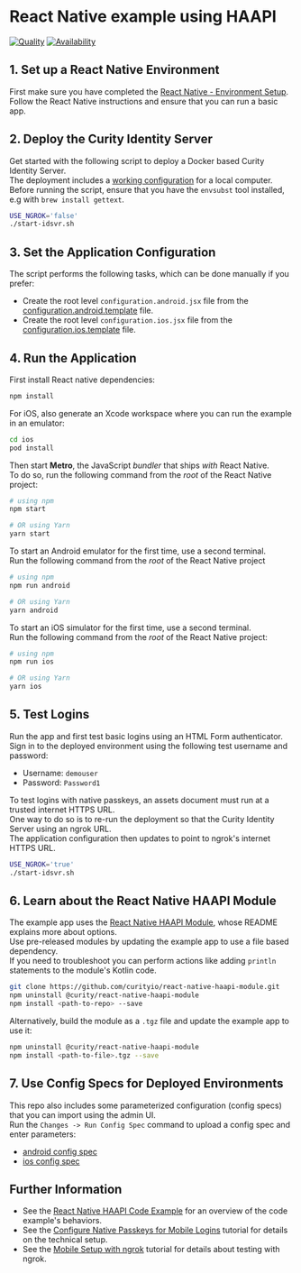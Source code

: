 # React Native example using HAAPI

[![Quality](https://img.shields.io/badge/quality-demo-red)](https://curity.io/resources/code-examples/status/)
[![Availability](https://img.shields.io/badge/availability-source-blue)](https://curity.io/resources/code-examples/status/)

## 1. Set up a React Native Environment

First make sure you have completed the [React Native - Environment Setup](https://reactnative.dev/docs/environment-setup).\
Follow the React Native instructions and ensure that you can run a basic app.

## 2. Deploy the Curity Identity Server

Get started with the following script to deploy a Docker based Curity Identity Server.\
The deployment includes a [working configuration](https://github.com/curityio/mobile-deployments/blob/main/haapi/example-config-template.xml) for a local computer.\
Before running the script, ensure that you have the `envsubst` tool installed, e.g with `brew install gettext`.

```bash
USE_NGROK='false'
./start-idsvr.sh
```

## 3. Set the Application Configuration

The script performs the following tasks, which can be done manually if you prefer:

- Create the root level `configuration.android.jsx`  file from the [configuration.android.template](configuration.android.template) file.
- Create the root level `configuration.ios.jsx`  file from the [configuration.ios.template](configuration.ios.template) file.

## 4. Run the Application

First install React native dependencies:

```bash
npm install
```

For iOS, also generate an Xcode workspace where you can run the example in an emulator:

```bash
cd ios
pod install
```

Then start **Metro**, the JavaScript _bundler_ that ships _with_ React Native.\
To do so, run the following command from the _root_ of the React Native project:

```bash
# using npm
npm start

# OR using Yarn
yarn start
```

To start an Android emulator for the first time, use a second terminal.\
Run the following command from the _root_ of the React Native project

```bash
# using npm
npm run android

# OR using Yarn
yarn android
```

To start an iOS simulator for the first time, use a second terminal.\
Run the following command from the _root_ of the React Native project:

```bash
# using npm
npm run ios

# OR using Yarn
yarn ios
```

## 5. Test Logins

Run the app and first test basic logins using an HTML Form authenticator.\
Sign in to the deployed environment using the following test username and password:

- Username: `demouser`
- Password: `Password1`

To test logins with native passkeys, an assets document must run at a trusted internet HTTPS URL.\
One way to do so is to re-run the deployment so that the Curity Identity Server using an ngrok URL.\
The application configuration then updates to point to ngrok's internet HTTPS URL.

```bash
USE_NGROK='true'
./start-idsvr.sh
```

## 6. Learn about the React Native HAAPI Module

The example app uses the [React Native HAAPI Module](https://github.com/curityio/react-native-haapi-module), whose README explains more about options.\
Use pre-released modules by updating the example app to use a file based dependency.\
If you need to troubleshoot you can perform actions like adding `println` statements to the module's Kotlin code.

```bash
git clone https://github.com/curityio/react-native-haapi-module.git
npm uninstall @curity/react-native-haapi-module
npm install <path-to-repo> --save
```

Alternatively, build the module as a `.tgz` file and update the example app to use it:

```bash
npm uninstall @curity/react-native-haapi-module
npm install <path-to-file>.tgz --save
```

## 7. Use Config Specs for Deployed Environments

This repo also includes some parameterized configuration (config specs) that you can import using the admin UI.\
Run the `Changes -> Run Config Spec` command to upload a config spec and enter parameters:

- [android config spec](config/setup-android-no-attestation-validation.xml) 
- [ios config spec](config/setup-ios-no-attestation-validation.xml)

## Further Information

- See the [React Native HAAPI Code Example](https://curity.io/resources/learn/react-native-haapi/) for an overview of the code example's behaviors.
- See the [Configure Native Passkeys for Mobile Logins](https://curity.io/resources/learn/mobile-logins-using-native-passkeys/) tutorial for details on the technical setup.
- See the [Mobile Setup with ngrok](https://curity.io/resources/learn/mobile-setup-ngrok/) tutorial for details about testing with ngrok.
